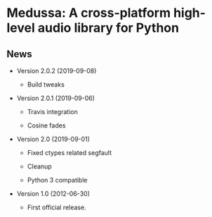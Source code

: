 # Medussa: A cross-platform high-level audio library for Python

## News

- Version 2.0.2 (2019-09-08)

  - Build tweaks

- Version 2.0.1 (2019-09-06)

  - Travis integration

  - Cosine fades

- Version 2.0 (2019-09-01)
  
  - Fixed ctypes related segfault

  - Cleanup

  - Python 3 compatible

- Version 1.0 (2012-06-30)
  
  - First official release.
